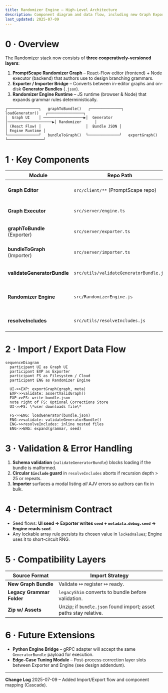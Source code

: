 ```yaml
---
title: Randomizer Engine – High-Level Architecture
description: Component diagram and data flow, including new Graph Exporter ⇄ Importer pipeline for Generator Bundles.
last_updated: 2025-07-09
---
```


# 0 · Overview
The Randomizer stack now consists of **three cooperatively-versioned layers**:

1. **PromptScape Randomizer Graph** – React-Flow editor (frontend) + Node executor (backend) that authors use to design branching grammars.
2. **Exporter / Importer Bridge** – Converts between in-editor graphs and on-disk **Generator Bundles** (`.json`).
3. **Randomizer Engine Runtime** – JS runtime (browser & Node) that expands grammar rules deterministically.

```
┌──────────────┐   graphToBundle()   ┌──────────────┐   loadGenerator()   ┌────────────────┐
│  Graph UI    │ ──────────────────▶│  Generator    │────────────────────▶│ Randomizer      │
│ (React Flow) │                    │  Bundle JSON │                    │ Engine Runtime │
└──────────────┘   bundleToGraph()  └──────────────┘   exportGraph()      └────────────────┘
```

# 1 · Key Components
| Module                               | Repo Path                          | Responsibility                                   |
| ------------------------------------ | ---------------------------------- | ------------------------------------------------ |
| **Graph Editor**                     | `src/client/**` (PromptScape repo) | Visual editing of nodes + parameters.            |
| **Graph Executor**                   | `src/server/engine.ts`             | Tests graph determinism before export.           |
| **graphToBundle** (Exporter)         | `src/server/exporter.ts`           | Converts live graph → `GeneratorBundle`.         |
| **bundleToGraph** (Importer)         | `src/server/importer.ts`           | Opens legacy bundles back into the editor.       |
| **validateGeneratorBundle**          | `src/utils/validateGeneratorBundle.js` | AJV validation against JSON-Schema.              |
| **Randomizer Engine**                | `src/RandomizerEngine.js`          | Executes bundles + classic generators.           |
| **resolveIncludes**                  | `src/utils/resolveIncludes.js`     | Inlines `$include` & `_meta`+include patterns.   |

# 2 · Import / Export Data Flow
```mermaid
sequenceDiagram
  participant UI as Graph UI
  participant EXP as Exporter
  participant FS as Filesystem / Cloud
  participant ENG as Randomizer Engine

  UI->>EXP: exportGraph(graph, meta)
  EXP->>validate: assertValidGraph()
  EXP->>FS: write bundle.json
  note right of FS: Optional Corrections Store
  UI->>FS: \*user downloads file\*

  FS->>ENG: loadGenerator(bundle.json)
  ENG->>validate: validateGeneratorBundle()
  ENG->>resolveIncludes: inline nested files
  ENG->>ENG: expand(grammar, seed)
```

# 3 · Validation & Error Handling
1. **Schema validation** (`validateGeneratorBundle`) blocks loading if the bundle is malformed.
2. **Circular `$include` guard** in `resolveIncludes` aborts if recursion depth > 25 or repeats.
3. **Importer** surfaces a modal listing *all* AJV errors so authors can fix in bulk.

# 4 · Determinism Contract
* Seed flows: **UI seed → Exporter writes `seed` + `metadata.debug.seed` → Engine reads `seed`**.
* Any lockable array rule persists its chosen value in `lockedValues`; Engine uses it to short-circuit RNG.

# 5 · Compatibility Layers
| Source Format              | Import Strategy                |
| ---------------------------| --------------------------------|
| **New Graph Bundle**       | Validate ↦ register ↦ ready.    |
| **Legacy Grammar Folder**  | `legacyShim` converts to bundle before validation. |
| **Zip w/ Assets**          | Unzip; if `bundle.json` found import; asset paths stay relative. |

# 6 · Future Extensions
* **Python Engine Bridge** – gRPC adapter will accept the same `GeneratorBundle` payload for execution.
* **Edge-Case Tuning Module** – Post-process correction layer slots between Exporter and Engine (see design addendum).

---
**Change Log**
2025-07-09 – Added Import/Export flow and component mapping (Cascade).
